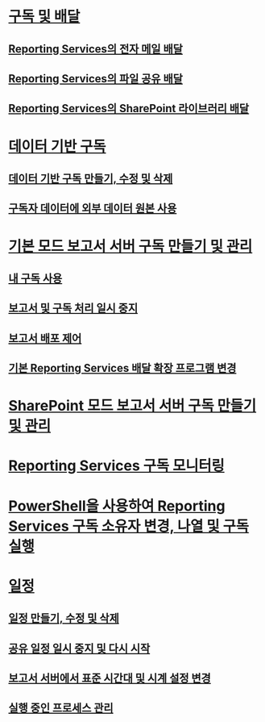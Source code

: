 # [구독 및 배달](subscriptions-and-delivery-reporting-services.md)
## [Reporting Services의 전자 메일 배달](e-mail-delivery-in-reporting-services.md)
## [Reporting Services의 파일 공유 배달](file-share-delivery-in-reporting-services.md)
## [Reporting Services의 SharePoint 라이브러리 배달](sharepoint-library-delivery-in-reporting-services.md)
# [데이터 기반 구독](data-driven-subscriptions.md)
## [데이터 기반 구독 만들기, 수정 및 삭제](create-modify-and-delete-data-driven-subscriptions.md)
## [구독자 데이터에 외부 데이터 원본 사용](use-an-external-data-source-for-subscriber-data-data-driven-subscription.md)
# [기본 모드 보고서 서버 구독 만들기 및 관리](create-and-manage-subscriptions-for-native-mode-report-servers.md)
## [내 구독 사용](use-my-subscriptions-native-mode-report-server.md)
## [보고서 및 구독 처리 일시 중지](disable-or-pause-report-and-subscription-processing.md)
## [보고서 배포 제어](../control-report-distribution.md)
## [기본 Reporting Services 배달 확장 프로그램 변경](change-the-default-reporting-services-delivery-extension.md)
# [SharePoint 모드 보고서 서버 구독 만들기 및 관리](create-and-manage-subscriptions-for-sharepoint-mode-report-servers.md)
# [Reporting Services 구독 모니터링](monitor-reporting-services-subscriptions.md)
# [PowerShell을 사용하여 Reporting Services 구독 소유자 변경, 나열 및 구독 실행](manage-subscription-owners-and-run-subscription-powershell.md)
# [일정](schedules.md)
## [일정 만들기, 수정 및 삭제](create-modify-and-delete-schedules.md)
## [공유 일정 일시 중지 및 다시 시작](pause-and-resume-shared-schedules.md)
## [보고서 서버에서 표준 시간대 및 시계 설정 변경](change-time-zones-and-clock-settings-on-a-report-server.md)
## [실행 중인 프로세스 관리](manage-a-running-process.md)
